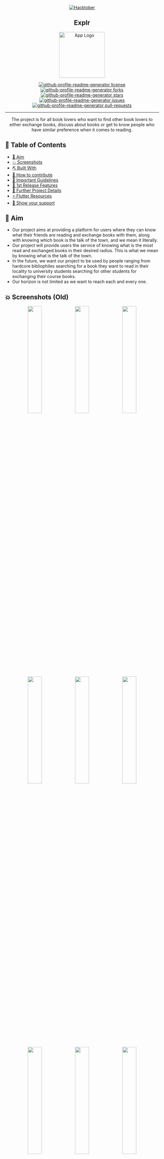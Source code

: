 <p align="center">
  <a href="" rel="noopener">
 <img src="https://hacktoberfest.digitalocean.com/_nuxt/img/logo-hacktoberfest-full.f42e3b1.svg" alt="Hacktober"></a>
</p>
<h2 align="center">Explr</h3>

<p align="center">
  <img src="assets\images\Explr Logo.png" alt="App Logo" style = " height: 150px; width: 150px;"/>
</p>

<!-- ## PROJECT-EASTER  -->
<div align="center">
<a href="https://github.com/Project-Easter/Flutter-UI/blob/main/LICENSE" target="blank">
<img src="https://img.shields.io/github/license/Project-Easter/Flutter-UI?style=flat-square" alt="github-profile-readme-generator license" />
</a>
<a href="https://github.com/Project-Easter/Flutter-UI/fork" target="blank">
<img src="https://img.shields.io/github/forks/Project-Easter/Flutter-UI?style=flat-square" alt="github-profile-readme-generator forks"/>
</a>
<a href="https://github.com/Project-Easter/Flutter-UI/stargazers" target="blank">
<img src="https://img.shields.io/github/stars/Project-Easter/Flutter-UI?style=flat-square" alt="github-profile-readme-generator stars"/>
</a>
<a href="https://github.com/Project-Easter/Flutter-UI/issues" target="blank">
<img src="https://img.shields.io/github/issues/Project-Easter/Flutter-UI?style=flat-square" alt="github-profile-readme-generator issues"/>
</a>
<a href="https://github.com/Project-Easter/Flutter-UI/pulls" target="blank">
<img src="https://img.shields.io/github/issues-pr/Project-Easter/Flutter-UI?style=flat-square" alt="github-profile-readme-generator pull-requests"/>
</a>
<!---<a href="https://discord.gg/HHMs7Eg" target="blank">
<img src="https://img.shields.io/discord/735303195105951764?label=Join%20Community&logo=discord&style=flat-square" alt="join discord community of github profile readme generator"/>
</a>-->
</div>

---

<p align="center"> The project is for all book lovers who want to find other book lovers to either exchange books, discuss about books or get to know people who have similar preference when it comes to reading.
    <br> 
</p>

## 📝 Table of Contents

<!-- - [ Table of Contents](#-table-of-contents) -->
- [🎯 Aim <a name = "aim"></a>](#-aim-)
- [💥 Screenshots <a name="screenshots"></a>](#-screenshots-)
- [⛏️ Built With <a name = "tech_stack"></a>](#️-built-with-)
- [🍰 How to contribute <a name="usage"></a>](#-how-to-contribute-)
- [📜 Important Guidelines <a name="imp"></a>](#-important-)
- [🎈 1st Release Features <a name="features"></a>](#-1st-release-features-)
- [🚩 Further Project Details <a name="further_details"></a>](#-further-project-details-)
- [⚡ Flutter Resources <a name="resources"></a>](#-flutter-resources-)
- [🙏 Show your support <a name="star"></a>](#-star-support)
## 🎯 Aim <a name = "aim"></a>

* Our project aims at providing a platform for users where they can know what their friends are reading and exchange books with them, along with knowing which book is the talk of the town, and we mean it literally. 
* Our project will provide users the service of knowing what is the most read and exchanged books in their desired radius. This is what we mean by knowing what is the talk of the town. 
* In the future, we want our project to be used by people ranging from hardcore bibliophiles searching for a book they want to read in their locality to university students searching for other students for exchanging their course books.
* Our horizon is not limited as we want to reach each and every one.

## 💥 Screenshots (Old) <a name="screenshots"></a>

<p align = "Center">
 <img  src="https://user-images.githubusercontent.com/59333817/111777617-88d6ee80-88d9-11eb-994b-ecea2fc9b01c.jpeg" width="30%" height="30%" />
 <img  src="https://user-images.githubusercontent.com/59333817/111777662-97bda100-88d9-11eb-930a-2566fede248a.jpeg" width="30%" height="30%" />
 <img  src="https://user-images.githubusercontent.com/59333817/111777996-0ac71780-88da-11eb-947e-2ec0d4bc562b.jpeg" width="30%" height="30%" />
 </p>
 <br>
 <p align = "Center">
 <img  src="https://user-images.githubusercontent.com/59333817/111780909-0ac91680-88de-11eb-8761-58046afdaec8.jpeg" width="30%" height="30%" />
 <img  src="https://user-images.githubusercontent.com/59333817/111781130-2df3c600-88de-11eb-99f7-d08f2210c920.jpeg" width="30%" height="30%" />
 <img  src="https://user-images.githubusercontent.com/59333817/111780924-10bef780-88de-11eb-840e-c4b8f7fad08d.jpeg" width="30%" height="30%" />
  </p>
  <br>
  <p align = "Center">
 <img  src="https://user-images.githubusercontent.com/59333817/111782093-a35f9680-88de-11eb-935f-9836d7b3e89c.jpeg" width="30%" height="30%" />
 <img  src="https://user-images.githubusercontent.com/59333817/111782106-a65a8700-88de-11eb-94fa-52725570dbdb.jpeg" width="30%" height="30%" />
 <img  src="https://user-images.githubusercontent.com/59333817/111782207-c4c08280-88de-11eb-8c00-aece1493431b.jpeg" width="30%" height="30%" />
  </p>
  <br>

## ⛏️ Built With <a name = "tech_stack"></a>

* [Flutter](https://flutter.dev/)  
* [Firebase](https://firebase.google.com/)
* [Mapbox API](https://www.mapbox.com/)
* [Google Books API](https://developers.google.com/books/docs/v1/using)

## 🍰 How to contribute <a name="usage"></a>

**Step 1: Fork this repository**
* A fork will create a copy of this repository in your GitHub account.
<img src="imgs\Screenshot 2021-09-30 192153.png" alt="fork howto" style="height: 100px; width: 400px;">

**Step 2: Clone the repository**
* Cloning will create the copy of the forked repository in your local machine.
* Copy the URL from here.
<img src="imgs\Screenshot 2021-09-30 193003.png" alt="clone" style="height: 300px; weight: 250px;">

* Open Git Bash or terminal and run the following command:

```
git clone https://github.com/<Your GitHub Username>/Flutter-UI.git
```

**Step 3: Create a branch:**
* Creating your own branch separates your changes with *main* branch. For example, if things go wrong or you are not satisfied with them, then you can delete your branch and the *main* project won't be affected.

Navigate to the folder where the repository is cloned, which will be named *Flutter-UI*.

Now, in the terminal, create a branch in Git using the following command:

```
git checkout -b <hacktober/your-first-name>
```

Use the same name in the branch created in GitHub.

**Step 4: Make necessary changes and commit**
1. Open the project in Android Studio or VS Code(*recommended*) and make sure that you are on **the branch created by you**, not on *main*.
2. Make the changes on the concerned files in order to implement a feature you want to add or resolve an issue.
3. After you are satisfied with your changes, you can add these changes by using the command:

```
git add <file names>
```

4. Pull the changes from the upstream repo using the command:

```
git pull upstream main
```

5. Then commit these changes using the command:

```
git commit -m'<Relevant commit message>'
```

**Step 5: Push changes**

Push your changes using the command:

```
git push origin <hacktober/your-first-name>
```

**Step 6: Make a Pull request**

Go to your forked GitHub repository, you will see a *Compare & pull request* button. Click on it.
<img src="imgs\Compare-Pull-Request.png" alt="make pr"
style="height:150px; width: 650px;">


Please read [`CONTRIBUTING`](CONTRIBUTING.md) for details on our [`CODE OF CONDUCT`](CODE_OF_CONDUCT.md), and the process for submitting pull requests to us as mentioned above.

## 📜 Important  <a name="imp"></a>

* Use latest Flutter version 2.5 before forking the repository.
* Comment on the issue you want to work, tagging me (<a href="https://github.com/Mohitmadhav">@Mohitmadhav</a>) or Ankit (<a href="https://github.com/ankitoscar">@ankitoscar</a>).
* Then only you'll be assigned with the issues and your PR will be considered.
* Create you branches with branchname *hacktober/your-first-name* only in your forked repository.
* **Do not** make any changes in the **main** branch or the original repository, or else the project will get cluttered. 
* Always do *git pull upstream main* before pushing any changes in your branch.

PS: Feel free to share your ideas and opening issues for bugs or features 😇

## 🎈 1st Release Features <a name="features"></a>

Features to be implemented:

* Facebook/Email Authentication
* User Library
* Adding Bookmarks 
* Getting books within a location range
* Themes 
* App Terms and Conditions
* Auto-generated mail after the exchange  
* Book Recommendations via ML
* Manually changing the location. 

## 🚩 Further Project Details <a name="further_details"></a>

* [Design (Might get changed in future)](https://www.figma.com/file/uhWQuE4EKDHR8AqH4p3eFK/Books-App?node-id=0%3A1)
* [Presentation](https://docs.google.com/presentation/d/1JixGIcBdiv_HLNc6sxt516U3mi4K08a_/edit#slide=id.p5)

## ⚡ Flutter Resources <a name="resources"></a>

* [Lab: Write your first Flutter app](https://flutter.dev/docs/get-started/codelab)
* [Cookbook: Useful Flutter samples](https://flutter.dev/docs/cookbook)
* [Flutter Documentation](https://flutter.dev/docs)

## 🙏 Show your support <a name="star"></a>

⭐️ this repository if you liked our work!

<br />